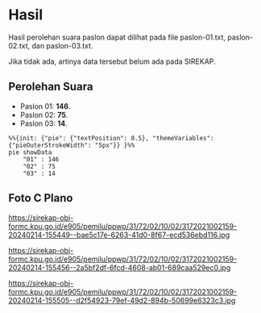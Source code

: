# Hasil

Hasil perolehan suara paslon dapat dilihat pada file paslon-01.txt, paslon-02.txt, dan paslon-03.txt.

Jika tidak ada, artinya data tersebut belum ada pada SIREKAP.

## Perolehan Suara

 * Paslon 01: **146**.
 * Paslon 02: **75**.
 * Paslon 03: **14**.

```mermaid
%%{init: {"pie": {"textPosition": 0.5}, "themeVariables": {"pieOuterStrokeWidth": "5px"}} }%%
pie showData
    "01" : 146
    "02" : 75
    "03" : 14
```
## Foto C Plano

https://sirekap-obj-formc.kpu.go.id/e905/pemilu/ppwp/31/72/02/10/02/3172021002159-20240214-155449--bae5c17e-6263-41d0-8f67-ecd536ebd116.jpg

https://sirekap-obj-formc.kpu.go.id/e905/pemilu/ppwp/31/72/02/10/02/3172021002159-20240214-155456--2a5bf2df-6fcd-4608-ab01-689caa529ec0.jpg

https://sirekap-obj-formc.kpu.go.id/e905/pemilu/ppwp/31/72/02/10/02/3172021002159-20240214-155505--d2f54923-79ef-49d2-894b-50699e6323c3.jpg
